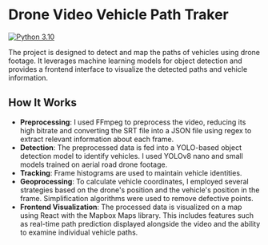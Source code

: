 # Drone Video Vehicle Path Traker

[![Python 3.10](https://img.shields.io/badge/python-3.10-blue.svg)](https://www.python.org/downloads/release/python-3100/)


The project is designed to detect and map the paths of vehicles using drone footage. It leverages machine learning models for object detection and provides a frontend interface to visualize the detected paths and vehicle information.

## How It Works
- **Preprocessing**: I used FFmpeg to preprocess the video, reducing its high bitrate and converting the SRT file into a JSON file using regex to extract relevant information about each frame.
- **Detection**: The preprocessed data is fed into a YOLO-based object detection model to identify vehicles. I used YOLOv8 nano and small models trained on aerial road drone footage.
- **Tracking**: Frame histograms are used to maintain vehicle identities.
- **Geoprocessing**: To calculate vehicle coordinates, I employed several strategies based on the drone's position and the vehicle's position in the frame. Simplification algorithms were used to remove defective points.
- **Frontend Visualization**: The processed data is visualized on a map using React with the Mapbox Maps library. This includes features such as real-time path prediction displayed alongside the video and the ability to examine individual vehicle paths.
